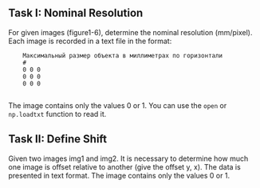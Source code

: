 ## Task I: Nominal Resolution

For given images (figure1-6), determine the nominal resolution (mm/pixel). Each image is recorded in a text file in the format:

```
    Максимальный размер объекта в миллиметрах по горизонтали
    #
    0 0 0
    0 0 0
    0 0 0
                                                
```

The image contains only the values ​​0 or 1. You can use the `open` or `np.loadtxt` function to read it.


## Task II: Define Shift 

Given two images img1 and img2. It is necessary to determine how much one image is offset relative to another (give the offset y, x). The data is presented in text format. The image contains only the values ​​0 or 1.


